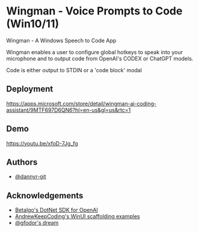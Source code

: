

# Wingman - Voice Prompts to Code (Win10/11)

Wingman - A Windows Speech to Code App


Wingman enables a user to configure global hotkeys to speak into your microphone and to output code from OpenAI's CODEX or ChatGPT models.

Code is either output to STDIN or a 'code block' modal




## Deployment

https://apps.microsoft.com/store/detail/wingman-ai-coding-assistant/9MTF697D6QN6?hl=en-us&gl=us&rtc=1


## Demo

https://youtu.be/xfoD-7Jg_fg


## Authors

- [@dannyr-git](https://www.github.com/dannyr-git)


## Acknowledgements

 - [Betalgo's DotNet SDK for OpenAI](https://github.com/betalgo/openai)
 - [AndrewKeepCoding's WinUI scaffolding examples](https://github.com/AndrewKeepCoding)
 - [@gfodor's dream](https://twitter.com/gfodor/status/1631485954820296706)


